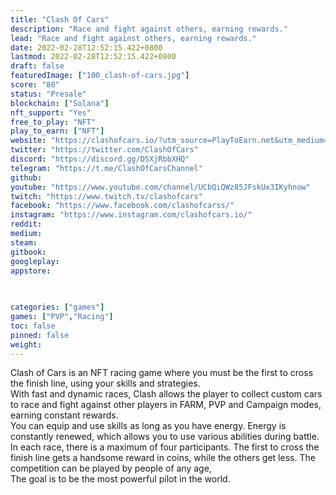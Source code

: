 ```yaml
---
title: "Clash Of Cars"
description: "Race and fight against others, earning rewards."
lead: "Race and fight against others, earning rewards."
date: 2022-02-28T12:52:15.422+0800
lastmod: 2022-02-28T12:52:15.422+0800
draft: false
featuredImage: ["100_clash-of-cars.jpg"]
score: "80"
status: "Presale"
blockchain: ["Solana"]
nft_support: "Yes"
free_to_play: "NFT"
play_to_earn: ["NFT"]
website: "https://clashofcars.io/?utm_source=PlayToEarn.net&utm_medium=organic&utm_campaign=gamepage"
twitter: "https://twitter.com/ClashOfCars"
discord: "https://discord.gg/DSXjRbbXHQ"
telegram: "https://t.me/ClashOfCarsChannel"
github: 
youtube: "https://www.youtube.com/channel/UCbQiQWz85JFskUx3IKyhnow"
twitch: "https://www.twitch.tv/clashofcars"
facebook: "https://www.facebook.com/clashofcarss/"
instagram: "https://www.instagram.com/clashofcars.io/"
reddit: 
medium: 
steam: 
gitbook: 
googleplay: 
appstore: 

  
    
categories: ["games"]
games: ["PVP","Racing"]
toc: false
pinned: false
weight: 
---
```

Clash of Cars is an NFT racing game where you must be the first to cross the finish line, using your skills and strategies.<br> With fast and dynamic races, Clash allows the player to collect custom cars to race and fight against other players in FARM, PVP and Campaign modes, earning constant rewards.<br> You can equip and use skills as long as you have energy. Energy is constantly renewed, which allows you to use various abilities during battle.<br> In each race, there is a maximum of four participants. The first to cross the finish line gets a handsome reward in coins, while the others get less. The competition can be played by people of any age,<br> The goal is to be the most powerful pilot in the world.